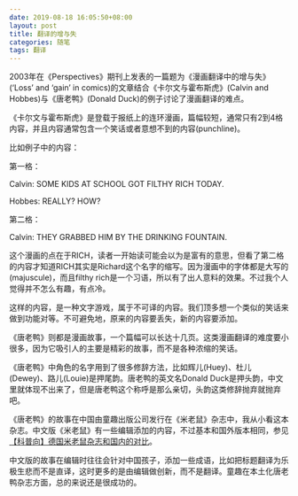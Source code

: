 ```yaml
---
date: 2019-08-18 16:05:50+08:00
layout: post
title: 翻译的增与失
categories: 随笔
tags: 翻译
---
```


2003年在《Perspectives》期刊上发表的一篇题为《漫画翻译中的增与失》(‘Loss’ and ‘gain’ in comics)的文章结合《卡尔文与霍布斯虎》(Calvin and Hobbes)与《唐老鸭》(Donald Duck)的例子讨论了漫画翻译的难点。


《卡尔文与霍布斯虎》是登载于报纸上的连环漫画，篇幅较短，通常只有2到4格内容，并且内容通常包含一个笑话或者意想不到的内容(punchline)。

比如例子中的内容：

第一格：

Calvin: SOME KIDS AT SCHOOL GOT FILTHY RICH TODAY.

Hobbes: REALLY? HOW?

第二格：

Calvin: THEY GRABBED HIM BY THE DRINKING FOUNTAIN.

这个漫画的点在于RICH，读者一开始读可能会以为是富有的意思，但看了第二格的内容才知道RICH其实是Richard这个名字的缩写。因为漫画中的字体都是大写的(majuscule)，而且filthy rich是一个习语，所以有了出人意料的效果。不过我个人觉得并不怎么有趣，有点冷。

这样的内容，是一种文字游戏，属于不可译的内容。我们顶多想一个类似的笑话来做到功能对等。不可避免地，原来的内容要丢失，新的内容要添加。

《唐老鸭》则都是漫画故事，一个篇幅可以长达十几页。这类漫画翻译的难度要小很多，因为它吸引人的主要是精彩的故事，而不是各种浓缩的笑话。

《唐老鸭》中角色的名字用到了很多修辞方法，比如辉儿(Huey)、杜儿(Dewey)、路儿(Louie)是押尾韵。唐老鸭的英文名Donald Duck是押头韵，中文里就体现不出来了，但是唐老鸭这个称呼是那么亲切，头韵这类修辞抛弃就抛弃吧。

《唐老鸭》的故事在中国由童趣出版公司发行在《米老鼠》杂志中，我从小看这本杂志。中文版《米老鼠》有一些编辑添加的内容，不过基本和国外版本相同，参见[【科普向】德国米老鼠杂志和国内的对比](https://tieba.baidu.com/p/5874346787)。

中文版的故事在编辑时往往会针对中国孩子，添加一些成语，比如把标题翻译为乐极生悲而不是直译，这时更多的是由编辑做创新，而不是翻译。童趣在本土化唐老鸭杂志方面，总的来说还是很成功的。

